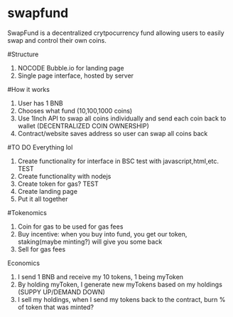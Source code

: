 # swapfund
SwapFund is a decentralized crytpocurrency fund allowing users to easily swap and control their own coins.

#Structure

1. NOCODE Bubble.io for landing page
2. Single page interface, hosted by server

#How it works
1. User has 1 BNB
2. Chooses what fund (10,100,1000 coins)
3. Use 1Inch API to swap all coins individually and send each coin back to wallet (DECENTRALIZED COIN OWNERSHIP)
4. Contract/website saves address so user can swap all coins back

#TO DO 
Everything lol
1. Create functionality for interface in BSC test with javascript,html,etc. TEST
2. Create functionality with nodejs 
3. Create token for gas? TEST
4. Create landing page
5. Put it all together

#Tokenomics
1. Coin for gas to be used for gas fees 
2. Buy incentive: when you buy into fund, you get our token, staking(maybe minting?) will give you some back
3. Sell for gas fees


Economics 
1. I send 1 BNB and receive my 10 tokens, 1 being myToken
2. By holding myToken, I generate new myTokens based on my holdings (SUPPY UP/DEMAND DOWN)
3. I sell my holdings, when I send my tokens back to the contract, burn % of token that was minted?

